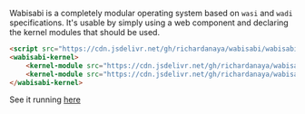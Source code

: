 Wabisabi is a completely modular operating system based on `wasi` and `wadi` specifications. It's usable by simply using a web component and declaring the kernel modules that should be used.

```html
<script src="https://cdn.jsdelivr.net/gh/richardanaya/wabisabi/wabisabi.js"></script>
<wabisabi-kernel>
    <kernel-module src="https://cdn.jsdelivr.net/gh/richardanaya/wabisabi/terminal.wasm"/>
    <kernel-module src="https://cdn.jsdelivr.net/gh/richardanaya/wabisabi/filesystem.wasm"/>
</wabisabi-kernel>
```

See it running [here](demo.html)